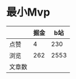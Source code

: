 # 最小Mvp

|        | 掘金 | b站  |
| ------ | ---- | ---- |
| 点赞   | 4    |  230   |
| 浏览   | 262    |  2553    |
| 文章数 |     |     |


